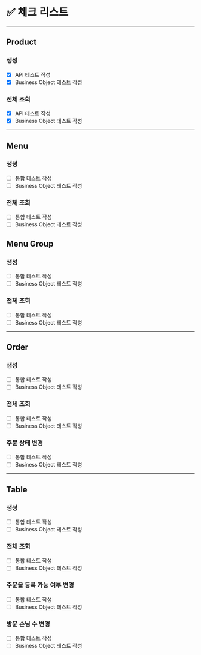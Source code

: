 # ✅ 체크 리스트

---
## Product
### 생성
- [x] API 테스트 작성
- [x] Business Object 테스트 작성
### 전체 조회
- [x] API 테스트 작성
- [x] Business Object 테스트 작성

---
## Menu
### 생성
- [ ] 통합 테스트 작성
- [ ] Business Object 테스트 작성
### 전체 조회
- [ ] 통합 테스트 작성
- [ ] Business Object 테스트 작성

## Menu Group
### 생성
- [ ] 통합 테스트 작성
- [ ] Business Object 테스트 작성
### 전체 조회
- [ ] 통합 테스트 작성
- [ ] Business Object 테스트 작성

---
## Order
### 생성
- [ ] 통합 테스트 작성
- [ ] Business Object 테스트 작성
### 전체 조회
- [ ] 통합 테스트 작성
- [ ] Business Object 테스트 작성
### 주문 상태 변경
- [ ] 통합 테스트 작성
- [ ] Business Object 테스트 작성

---
## Table
### 생성
- [ ] 통합 테스트 작성
- [ ] Business Object 테스트 작성
### 전체 조회
- [ ] 통합 테스트 작성
- [ ] Business Object 테스트 작성
### 주문을 등록 가능 여부 변경
- [ ] 통합 테스트 작성
- [ ] Business Object 테스트 작성
### 방문 손님 수 변경
- [ ] 통합 테스트 작성
- [ ] Business Object 테스트 작성
